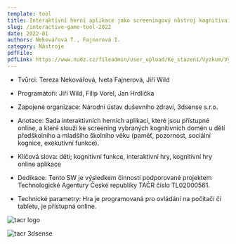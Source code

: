```yaml
---
template: tool
title: Interaktivní herní aplikace jako screeningový nástroj kognitivních funkcí u dětí
slug: /interactive-game-tool-2022
date: 2022-01
authors: Nekovářová T., Fajnerová I.
category: Nástroje
pdfFile: 
pdfLink: https://www.nudz.cz/fileadmin/user_upload/Ke_stazeni/Vyzkum/Vysledky/Sada_interaktivnich_hernich_aplikaci__ktere_slouzi_ke_screeningu_vybranych_kognitivnich_domen_u_deti_predskolniho_a_mladsiho_skolniho_veku..pdf
---
```


 - Tvůrci: Tereza Nekovářová, Iveta Fajnerová, Jiří Wild
   
 - Programátoři: Jiří Wild, Filip Vorel, Jan Hrdlička
   
 - Zapojené organizace: Národní ústav duševního zdraví, 3dsense s.r.o.
   
 - Anotace: Sada interaktivních herních aplikací, které jsou přístupné
   online, a které slouží ke screening vybraných kognitivních domén u dětí
   předškolního a mladšího školního věku (paměť, pozornost, sociální kognice, exekutivní funkce).
   
 - Klíčová slova: děti; kognitivní funkce, interaktivní hry,
   kognitivní hry online aplikace
   
 -  Dedikace: Tento SW je výsledkem činnosti podporované projektem Technologické Agentury České republiky TAČR číslo TL02000561.
   
 - Technické parametry: Hra je programovaná pro ovládání na počítači
   či tabletu, je přístupná online.

  ![tacr logo](/logo-tacr.png)

  ![tacr 3dsense](/logo-3dsense.png)
